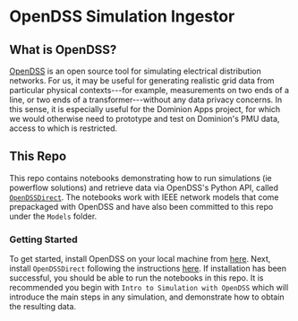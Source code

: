 # OpenDSS Simulation Ingestor

## What is OpenDSS?
[OpenDSS](https://www.epri.com/pages/sa/opendss) is an open source tool for simulating electrical distribution networks. For us, it may be useful for generating realistic grid data from particular physical contexts---for example, measurements on two ends of a line, or two ends of a transformer---without any data privacy concerns. In this sense, it is especially useful for the Dominion Apps project, for which we would otherwise need to prototype and test on Dominion's PMU data, access to which is restricted.

## This Repo
This repo contains notebooks demonstrating how to run simulations (ie powerflow solutions) and retrieve data via OpenDSS's Python API, called [`OpenDSSDirect`](https://dss-extensions.org/OpenDSSDirect.py/index.html). The notebooks work with IEEE network models that come prepackaged with OpenDSS and have also been committed to this repo under the `Models` folder.

### Getting Started
To get started, install OpenDSS on your local machine from [here](https://sourceforge.net/projects/electricdss/files/). Next, install `OpenDSSDirect` following the instructions [here](https://dss-extensions.org/OpenDSSDirect.py/notebooks/Installation.html). If installation has been successful, you should be able to run the notebooks in this repo. It is recommended you begin with `Intro to Simulation with OpenDSS` which will introduce the main steps in any simulation, and demonstrate how to obtain the resulting data.
